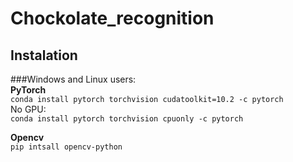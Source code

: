 # Chockolate_recognition

## Instalation  
###Windows and Linux users:  
**PyTorch**   
`conda install pytorch torchvision cudatoolkit=10.2 -c pytorch`  
No GPU:  
`conda install pytorch torchvision cpuonly -c pytorch`  

**Opencv**  
`pip intsall opencv-python`
